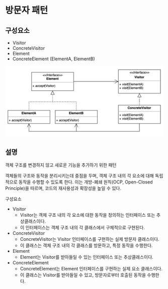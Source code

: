 # 방문자 패턴

## 구성요소

- Visitor
- ConcreteVisitor
- Element
- ConcreteElement (ElementA, ElementB)

![](visitor.png)

## 설명
객체 구조를 변경하지 않고 새로운 기능을 추가하기 위한 패턴

객체들의 구조와 동작을 분리시키는데 중점을 두며, 객체 구조 내의 각 요소에 대해 독립적으로 동작을 수행할 수 있도록 한다.
이는 개방-폐쇄 원칙(OCP, Open-Closed Principle)을 따르며, 코드의 재사용성과 확장성을 높일 수 있다.

구성요소
- Visitor
  - Visitor는 객체 구조 내의 각 요소에 대한 동작을 정의하는 인터페이스 또는 추상클래스이다.
  - 이 인터페이스는 객체 구조 내의 각 클래스에서 구체적으로 구현된다.
- ConcreteVisitor
  - ConcreteVisitor는 Visitor 인터페이스를 구현하는 실제 방문자 클래스이다. 
  - 이 클래스는 객체 구조 내의 각 클래스를 방문하고, 특정 동작을 수행한다.
- Element
  - Element는 Visitor를 받아들일 수 있는 인터페이스 또는 추상클래스이다. 
- ConcreteElement
  - ConcreteElement는 Element 인터페이스를 구현하는 실제 요소 클래스이다. 
  - 이 클래스는 Visitor를 받아들일 수 있고, 방문자로부터 호출된 동작을 수행한다.
